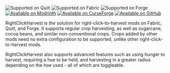 ![Supported on Quilt](https://cdn.jsdelivr.net/npm/@intergrav/devins-badges@2/assets/cozy/supported/quilt_vector.svg)
![Supported on Fabric](https://cdn.jsdelivr.net/npm/@intergrav/devins-badges@2/assets/cozy/supported/fabric_vector.svg)
![Supported on Forge](https://cdn.jsdelivr.net/npm/@intergrav/devins-badges@2/assets/cozy/supported/forge_vector.svg)
[![Available on Modrinth](https://cdn.jsdelivr.net/npm/@intergrav/devins-badges@2/assets/cozy/available/modrinth_vector.svg)](https://modrinth.com/mod/right-click-harvest)
[![Available on CurseForge](https://cdn.jsdelivr.net/npm/@intergrav/devins-badges@2/assets/cozy/available/curseforge_vector.svg)](https://www.curseforge.com/minecraft/mc-mods/rightclickharvest)
[![Available on GitHub](https://cdn.jsdelivr.net/npm/@intergrav/devins-badges@2/assets/cozy/available/github_vector.svg)](https://github.com/JamCoreModding/rightclickharvest)

RightClickHarvest is _the_ solution for right-click-to-harvest mods on Fabric, Quilt, and Forge. It supports regular crop harvesting, as well as sugarcane, cocoa
beans, and similar non-conventional crops. Crops added by other mods need no
extra configuration to be supported, unlike other right-click-to-harvest mods.

RightClickHarvest also supports advanced features such as using hunger to
harvest, requiring a hoe to be held, and harvesting in a greater radius
depending on the hoe used - all of which are toggleable.

